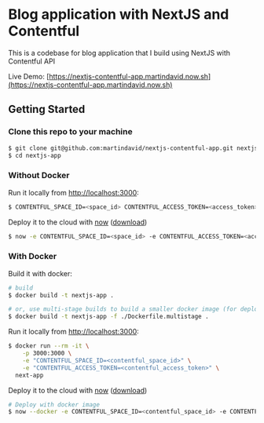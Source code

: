 # Blog application with NextJS and Contentful

This is a codebase for blog application that I build using NextJS with Contentful API

Live Demo: [https://nextjs-contentful-app.martindavid.now.sh](https://nextjs-contentful-app.martindavid.now.sh)

## Getting Started

### Clone this repo to your machine

```bash
$ git clone git@github.com:martindavid/nextjs-contentful-app.git nextjs-app
$ cd nextjs-app
```

### Without Docker

Run it locally from [http://localhost:3000](http://localhost:3000):

```bash
$ CONTENTFUL_SPACE_ID=<space_id> CONTENTFUL_ACCESS_TOKEN=<access_token> npm run dev
```

Deploy it to the cloud with [now](https://zeit.co/now) ([download](https://zeit.co/download))

```bash
$ now -e CONTENTFUL_SPACE_ID=<space_id> -e CONTENTFUL_ACCESS_TOKEN=<access_token>
```

### With Docker

Build it with docker:

```bash
# build
$ docker build -t nextjs-app .

# or, use multi-stage builds to build a smaller docker image (for deployment to production)
$ docker build -t nextjs-app -f ./Dockerfile.multistage .
```

Run it locally from [http://localhost:3000](http://localhost:3000):

```bash
$ docker run --rm -it \
    -p 3000:3000 \
    -e "CONTENTFUL_SPACE_ID=<contentful_space_id>" \
    -e "CONTENTFUL_ACCESS_TOKEN=<contentful_access_token>" \
  next-app
```

Deploy it to the cloud with [now](https://zeit.co/now) ([download](https://zeit.co/download))

```bash
# Deploy with docker image
$ now --docker -e CONTENTFUL_SPACE_ID=<contentful_space_id> -e CONTENTFUL_ACCESS_TOKEN=<contentful_access_token>
```
